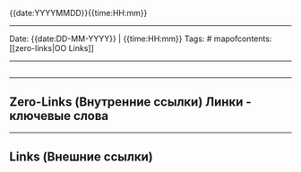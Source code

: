 {{date:YYYYMMDD}}{{time:HH:mm}}
___
Date: {{date:DD-MM-YYYY}} | {{time:HH:mm}}
Tags: #
mapofcontents: [[zero-links|OO Links]]
___
## 


-----
**Zero-Links**  (Внутренние ссылки) Линки - ключевые слова
-

------
**Links** (Внешние ссылки)
-
